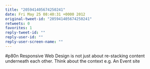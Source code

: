 ```yaml
---
title: "205941405674250241"
date: Fri May 25 08:40:31 +0000 2012
original-tweet-id: "205941405674250241"
retweets: 0
favorites: 1
reply-tweet-id: ""
reply-user-id: ""
reply-user-screen-name: ""
---
```

#p80n Responsive Web Design is not just about re-stacking content underneath each other. Think about the context e.g. An Event site
